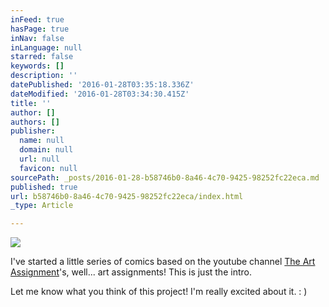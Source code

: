 ```yaml
---
inFeed: true
hasPage: true
inNav: false
inLanguage: null
starred: false
keywords: []
description: ''
datePublished: '2016-01-28T03:35:18.336Z'
dateModified: '2016-01-28T03:34:30.415Z'
title: ''
author: []
authors: []
publisher:
  name: null
  domain: null
  url: null
  favicon: null
sourcePath: _posts/2016-01-28-b58746b0-8a46-4c70-9425-98252fc22eca.md
published: true
url: b58746b0-8a46-4c70-9425-98252fc22eca/index.html
_type: Article

---
```

![](https://the-grid-user-content.s3-us-west-2.amazonaws.com/6e16a614-342b-4656-8970-8d24a899fcd8.jpg)

I've started a little series of comics based on the youtube channel [The Art Assignment][0]'s, well...
art assignments! This is just the intro.

Let me know what you think of this project! I'm really excited about it. : )

[0]: https://www.youtube.com/user/theartassignment